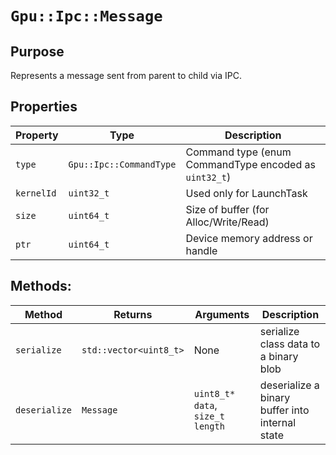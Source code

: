 `Gpu::Ipc::Message`
===================

## Purpose

Represents a message sent from parent to child via IPC.

## Properties

| Property   | Type                    | Description                                           |
|------------|-------------------------|-------------------------------------------------------|
| `type`     | `Gpu::Ipc::CommandType` | Command type (enum CommandType encoded as `uint32_t`) |
| `kernelId` | `uint32_t`              | Used only for LaunchTask                              |
| `size`     | `uint64_t`              | Size of buffer (for Alloc/Write/Read)                 |
| `ptr`      | `uint64_t`              | Device memory address or handle                       |

## Methods:

| Method        | Returns                | Arguments                        | Description                                     |
|---------------|------------------------|----------------------------------|-------------------------------------------------|
| `serialize`   | `std::vector<uint8_t>` | None                             | serialize class data to a binary blob           |
| `deserialize` | `Message`              | `uint8_t* data`, `size_t length` | deserialize a binary buffer into internal state |

